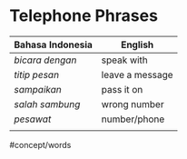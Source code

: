 # Telephone Phrases
| Bahasa Indonesia | English         |
| ---------------- | --------------- |
| *bicara dengan*  | speak with      |
| *titip pesan*    | leave a message |
| *sampaikan*      | pass it on      |
| *salah sambung*  | wrong number    |
| *pesawat*        | number/phone    |
||                 |


#concept/words 